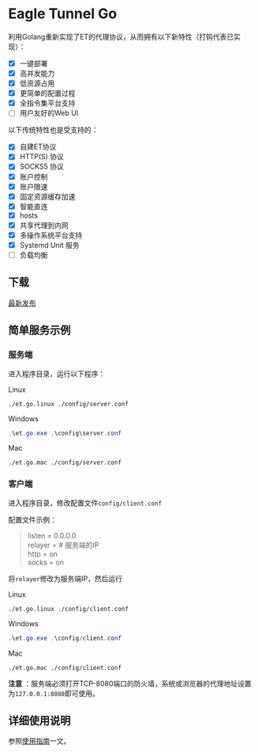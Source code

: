 # Eagle Tunnel Go

利用Golang重新实现了ET的代理协议，从而拥有以下新特性（打钩代表已实现）：

- [x] 一键部署
- [x] 高并发能力
- [x] 低资源占用
- [x] 更简单的配置过程
- [x] 全指令集平台支持
- [ ] 用户友好的Web UI

以下传统特性也是受支持的：

- [x] 自建ET协议
- [x] HTTP(S) 协议
- [x] SOCKS5 协议
- [x] 账户控制
- [x] 账户限速
- [x] 固定资源缓存加速
- [x] 智能直连
- [x] hosts
- [x] 共享代理到内网
- [x] 多操作系统平台支持
- [x] Systemd Unit 服务
- [ ] 负载均衡

## 下载

[最新发布](https://github.com/eaglexiang/eagle.tunnel.go/releases)

## 简单服务示例

### 服务端

进入程序目录，运行以下程序：

Linux

```shell
./et.go.linux ./config/server.conf
```

Windows

```powershell
.\et.go.exe .\config\server.conf
```

Mac

```shell
./et.go.mac ./config/server.conf
```

### 客户端

进入程序目录，修改配置文件`config/client.conf`

配置文件示例：

> listen = 0.0.0.0  
> relayer = # 服务端的IP  
> http = on  
> socks = on

将`relayer`修改为服务端IP，然后运行

Linux

```shell
./et.go.linux ./config/client.conf
```

Windows

```powershell
.\et.go.exe .\config/client.conf
```

Mac

```shell
./et.go.mac ./config/client.conf
```

**注意** ：服务端必须打开TCP-8080端口的防火墙，系统或浏览器的代理地址设置为`127.0.0.1:8080`即可使用。

## 详细使用说明

参照[使用指南](./docs/guide.md)一文。
